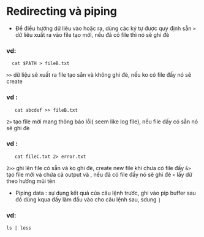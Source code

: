 # Redirecting và piping
 + Để điều hướng dữ liêu vào hoặc ra, dùng các ký tự được quy định sẵn
 `>`  dữ liêu xuất ra vào file tạo mới, nếu đã có file thì nó sẽ ghi đè
### vd: 
 ```
   cat $PATH > fileB.txt
  ```
 `>>` dữ liệu sẽ xuất ra file tạo sẵn và không ghi đè, nếu ko có file đấy nó sẽ create
### vd :
```
   cat abcdef >> fileB.txt
```
  `2>` tạo file mới mang thông báo lỗi( seem like log file), nếu file đấy có sẵn nó sẽ ghi đè
### vd : 
```
   cat fileC.txt 2> error.txt
```
  `2>>` ghi lên file có sẵn và ko ghi đè, create new file khi chưa có file đấy
  `&>` tạo file mới và chứa cả output và , nếu đã có file đấy nó sẽ ghi đè
   `<` lấy dữ theo hướng mũi tên 
 + Piping data : sự dụng kết quả của câu lệnh trước, ghi vào pip buffer sau đó dùng kqua đấy làm đầu vào cho câu lệnh sau, sdung `|`
### vd: 
```ls | less```
